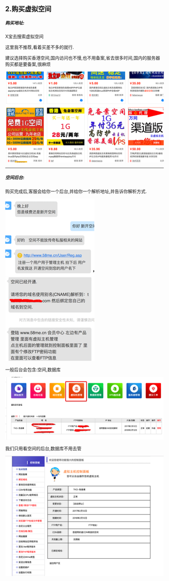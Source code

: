 ## 2.购买虚拟空间

##### 购买地址:

X宝去搜索虚拟空间

这里我不推荐,看着买差不多的就行.

建议选择购买香港空间,国内访问也不慢,也不用备案,省去很多时间,国内的服务器购买都是要备案,很麻烦

![](/assets/Snip20170216_27.png)

---

##### 空间后台:

购买完成后,客服会给你一个后台,并给你一个解析地址,并告诉你解析方式.

![](/assets/Snip20170216_28.png)![](/assets/Snip20170216_32.png)

一般后台会包含:空间,数据库

![](/assets/Snip20170216_11.png)

我们只用看空间的后台,数据库不用去管



![](/assets/Snip20170216_12.png)

